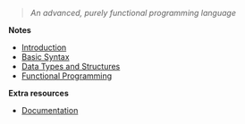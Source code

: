 > _An advanced, purely functional programming language_

**Notes**

- [Introduction](./HaskellIntroduction.md)
- [Basic Syntax](./HaskellBasicSyntax.md)
- [Data Types and Structures](./HaskellDataTypes.md)
- [Functional Programming](./HaskellFunctionalProgramming.md)

**Extra resources**
- [Documentation](https://www.haskell.org/documentation/)


